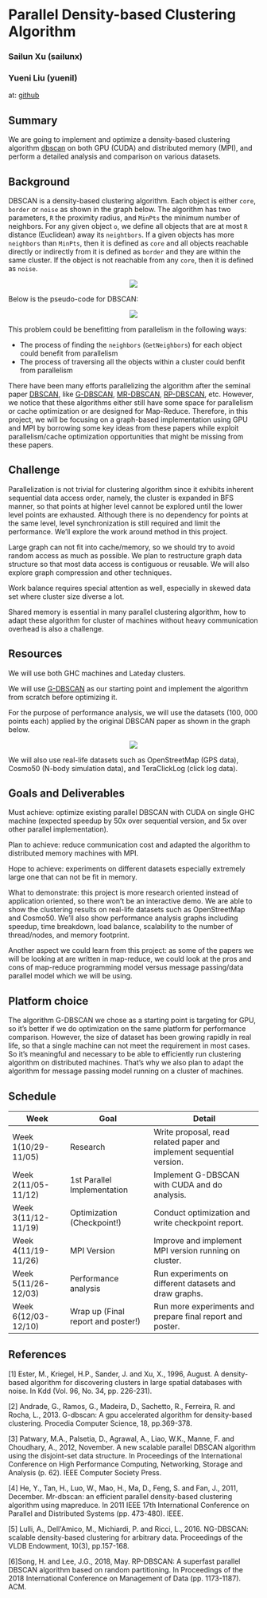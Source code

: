 # Parallel Density-based Clustering Algorithm
### Sailun Xu (sailunx)
### Yueni Liu (yuenil)

at: [github](https://celsius38.github.io/15618_project/)

## Summary

We are going to implement and optimize a density-based clustering algorithm [dbscan] on both GPU (CUDA) and distributed memory (MPI), and perform a detailed analysis and comparison on various datasets.

## Background

DBSCAN is a density-based clustering algorithm. Each object is either `core`, `border` or `noise` as shown in the graph below. The algorithm has two parameters, `R` the proximity radius, and `MinPts` the minimum number of neighbors. For any given object `o`, we define all objects that are at most `R` distance (Euclidean) away its `neightbors`. If a given objects has more `neighbors` than `MinPts`, then it is defined as `core` and all objects reachable directly or indirectly from it is defined as `border` and they are within the same cluster. If the object is not reachable from any `core`, then it is defined as `noise`. 


<div style="text-align:center"><img src ="image/dbscan.png" /></div>

Below is the pseudo-code for DBSCAN:
<div style="text-align:center"><img src ="image/dbscan_pseudo.png" /></div>

This problem could be benefitting from parallelism in the following ways:

* The process of finding the `neighbors` (`GetNeighbors`) for each object could benefit from parallelism
* The process of traversing all the objects within a cluster could benfit from parallelism


There have been many efforts parallelizing the algorithm after the seminal paper [DBSCAN], like [G-DBSCAN], [MR-DBSCAN], [RP-DBSCAN], etc. However, we notice that these algorithms either still have some space for parallelism or cache optimization or are designed for Map-Reduce. Therefore, in this project, we will be focusing on a graph-based implementation using GPU and MPI by borrowing some key ideas from these papers while exploit parallelism/cache optimization opportunities that might be missing from these papers. 


## Challenge
Parallelization is not trivial for clustering algorithm since it exhibits inherent sequential data access order, namely, the cluster is expanded in BFS manner, so that points at higher level cannot be explored until the lower level points are exhausted. Although there is no dependency for points at the same level, level synchronization is still required and limit the performance. We’ll explore the work around method in this project.

Large graph can not fit into cache/memory, so we should try to avoid random access as much as possible. We plan to restructure graph data structure so that most data access is contiguous or reusable. We will also explore graph compression and other techniques.

 Work balance requires special attention as well, especially in skewed data set where cluster size diverse a lot.

Shared memory is essential in many parallel clustering algorithm, how to adapt these algorithm for cluster of machines without heavy communication overhead is also a challenge.


## Resources
We will use both GHC machines and Lateday clusters.

We will use [G-DBSCAN] as our starting point and implement the algorithm from scratch before optimizing it.

For the purpose of performance analysis, we will use the datasets (100, 000 points each) applied by the original DBSCAN paper as shown in the graph below. 

<div style="text-align:center"><img src ="image/cluster_type.png" /></div>

We will also use real-life datasets such as OpenStreetMap (GPS data), Cosmo50 (N-body simulation data), and TeraClickLog (click log data).

## Goals and Deliverables
Must achieve: optimize existing parallel DBSCAN with CUDA on single GHC machine (expected speedup by 50x over sequential version, and 5x over other parallel implementation).

Plan to achieve: reduce communication cost and adapted the algorithm to distributed memory machines with MPI.

Hope to achieve: experiments on different datasets especially extremely large one that can not be fit in memory.

What to demonstrate: this project is more research oriented instead of application oriented, so there won’t be an interactive demo. We are able to show the clustering results on real-life datasets such as OpenStreetMap and Cosmo50. We’ll also show performance analysis graphs including speedup, time breakdown, load balance, scalability to the number of thread/nodes, and memory footprint. 

Another aspect we could learn from this project: as some of the papers we will be looking at are written in map-reduce, we could look at the pros and cons of map-reduce programming model versus message passing/data parallel model which we will be using.

## Platform choice
The algorithm G-DBSCAN we chose as a starting point is targeting for GPU, so it’s better if we do optimization on the same platform for performance comparison. However, the size of dataset has been growing rapidly in real life, so that a single machine can not meet the requirement in most cases. So it’s meaningful and necessary to be able to efficiently run clustering algorithm on distributed machines. That’s why we also plan to adapt the algorithm for message passing model running on a cluster of machines. 


## Schedule

| Week| Goal| Detail|
|-----|-----|-------|
| Week 1(10/29-11/05) | Research | Write proposal, read related paper and implement sequential version. |
| Week 2(11/05-11/12) | 1st Parallel Implementation        | Implement G-DBSCAN with CUDA and do analysis.                        |
| Week 3(11/12-11/19) | Optimization (Checkpoint!)         | Conduct optimization and write checkpoint report.                    |
| Week 4(11/19-11/26) | MPI Version                        | Improve and implement MPI version running on cluster.                |
| Week 5(11/26-12/03) | Performance analysis               | Run experiments on different datasets and draw graphs.               |
| Week 6(12/03-12/10) | Wrap up (Final report and poster!) | Run more experiments and prepare final report and poster.            |


## References

[dbscan]: https://www.aaai.org/Papers/KDD/1996/KDD96-037.pdf

\[1\] Ester, M., Kriegel, H.P., Sander, J. and Xu, X., 1996, August. A density-based algorithm for discovering clusters in large spatial databases with noise. In Kdd (Vol. 96, No. 34, pp. 226-231).

[g-dbscan]: https://www.sciencedirect.com/science/article/pii/S1877050913003438
\[2\] Andrade, G., Ramos, G., Madeira, D., Sachetto, R., Ferreira, R. and Rocha, L., 2013. G-dbscan: A gpu accelerated algorithm for density-based clustering. Procedia Computer Science, 18, pp.369-378.

[pds-dbscan]: https://ieeexplore.ieee.org/document/6468492
\[3\] Patwary, M.A., Palsetia, D., Agrawal, A., Liao, W.K., Manne, F. and Choudhary, A., 2012, November. A new scalable parallel DBSCAN algorithm using the disjoint-set data structure. In Proceedings of the International Conference on High Performance Computing, Networking, Storage and Analysis (p. 62). IEEE Computer Society Press.

[mr-dbscan]: https://ieeexplore.ieee.org/document/6121313
\[4\] He, Y., Tan, H., Luo, W., Mao, H., Ma, D., Feng, S. and Fan, J., 2011, December. Mr-dbscan: an efficient parallel density-based clustering algorithm using mapreduce. In 2011 IEEE 17th International Conference on Parallel and Distributed Systems (pp. 473-480). IEEE.

[ng-dbscan]: http://www.vldb.org/pvldb/vol10/p157-lulli.pdf
\[5\] Lulli, A., Dell'Amico, M., Michiardi, P. and Ricci, L., 2016. NG-DBSCAN: scalable density-based clustering for arbitrary data. Proceedings of the VLDB Endowment, 10(3), pp.157-168.

[rp-dbscan]: https://dm.kaist.ac.kr/lab/papers/sigmod18.pdf
\[6\]Song, H. and Lee, J.G., 2018, May. RP-DBSCAN: A superfast parallel DBSCAN algorithm based on random partitioning. In Proceedings of the 2018 International Conference on Management of Data (pp. 1173-1187). ACM.
